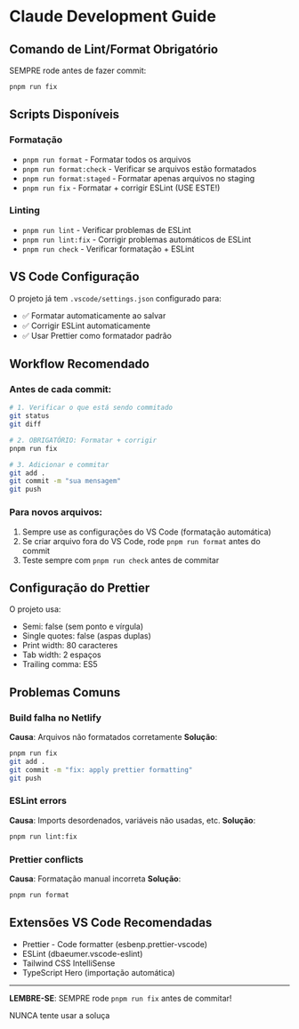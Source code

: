 # Claude Development Guide

## Comando de Lint/Format Obrigatório

SEMPRE rode antes de fazer commit:

```bash
pnpm run fix
```

## Scripts Disponíveis

### Formatação

- `pnpm run format` - Formatar todos os arquivos
- `pnpm run format:check` - Verificar se arquivos estão formatados
- `pnpm run format:staged` - Formatar apenas arquivos no staging
- `pnpm run fix` - Formatar + corrigir ESLint (USE ESTE!)

### Linting

- `pnpm run lint` - Verificar problemas de ESLint
- `pnpm run lint:fix` - Corrigir problemas automáticos de ESLint
- `pnpm run check` - Verificar formatação + ESLint

## VS Code Configuração

O projeto já tem `.vscode/settings.json` configurado para:

- ✅ Formatar automaticamente ao salvar
- ✅ Corrigir ESLint automaticamente
- ✅ Usar Prettier como formatador padrão

## Workflow Recomendado

### Antes de cada commit:

```bash
# 1. Verificar o que está sendo commitado
git status
git diff

# 2. OBRIGATÓRIO: Formatar + corrigir
pnpm run fix

# 3. Adicionar e commitar
git add .
git commit -m "sua mensagem"
git push
```

### Para novos arquivos:

1. Sempre use as configurações do VS Code (formatação automática)
2. Se criar arquivo fora do VS Code, rode `pnpm run format` antes do commit
3. Teste sempre com `pnpm run check` antes de commitar

## Configuração do Prettier

O projeto usa:

- Semi: false (sem ponto e vírgula)
- Single quotes: false (aspas duplas)
- Print width: 80 caracteres
- Tab width: 2 espaços
- Trailing comma: ES5

## Problemas Comuns

### Build falha no Netlify

**Causa**: Arquivos não formatados corretamente
**Solução**:

```bash
pnpm run fix
git add .
git commit -m "fix: apply prettier formatting"
git push
```

### ESLint errors

**Causa**: Imports desordenados, variáveis não usadas, etc.
**Solução**:

```bash
pnpm run lint:fix
```

### Prettier conflicts

**Causa**: Formatação manual incorreta
**Solução**:

```bash
pnpm run format
```

## Extensões VS Code Recomendadas

- Prettier - Code formatter (esbenp.prettier-vscode)
- ESLint (dbaeumer.vscode-eslint)
- Tailwind CSS IntelliSense
- TypeScript Hero (importação automática)

---

**LEMBRE-SE**: SEMPRE rode `pnpm run fix` antes de commitar!

NUNCA tente usar a soluça
